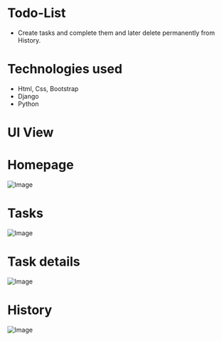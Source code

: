 # Todo-List
- Create tasks and complete them and later delete permanently from History.


# Technologies used

- Html, Css, Bootstrap
- Django
- Python

# UI View

# Homepage
![Image](https://github.com/user-attachments/assets/3bb8642e-f77e-4d31-8716-ff939060f3f0)

# Tasks
![Image](https://github.com/user-attachments/assets/50a0a182-77de-459e-9875-d9fc2fd31aae)
# Task details
![Image](https://github.com/user-attachments/assets/8fff45c6-cc51-4130-b753-03ca23c64249)
# History
![Image](https://github.com/user-attachments/assets/053f8213-faff-4b9d-a968-954b5ff7ddef)

